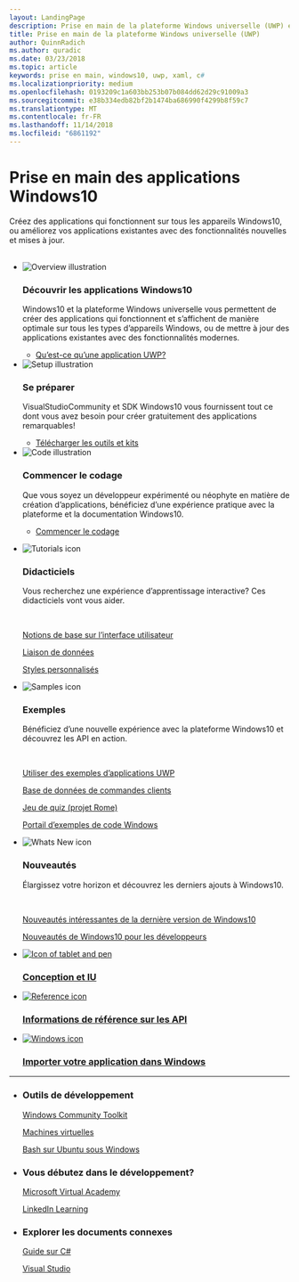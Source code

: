 ```yaml
---
layout: LandingPage
description: Prise en main de la plateforme Windows universelle (UWP) et du développement d’applications pour Windows10.
title: Prise en main de la plateforme Windows universelle (UWP)
author: QuinnRadich
ms.author: quradic
ms.date: 03/23/2018
ms.topic: article
keywords: prise en main, windows10, uwp, xaml, c#
ms.localizationpriority: medium
ms.openlocfilehash: 0193209c1a603bb253b07b084dd62d29c91009a3
ms.sourcegitcommit: e38b334edb82bf2b1474ba686990f4299b8f59c7
ms.translationtype: MT
ms.contentlocale: fr-FR
ms.lasthandoff: 11/14/2018
ms.locfileid: "6861192"
---
```

# <a name="get-started-with-windows-10-apps"></a>Prise en main des applications Windows10 
 
Créez des applications qui fonctionnent sur tous les appareils Windows10, ou améliorez vos applications existantes avec des fonctionnalités nouvelles et mises à jour.  
<br>
<ul id="cardtypes-K" class="cardsK panelContent">
    <li>
        <div class="cardSize">
            <div class="cardPadding">
                <div class="card">
                    <div class="cardImageOuter">
                        <div class="cardImage bgdAccent1">
                            <img src="/media/illustrations/biztalk-developer-documentation-1.svg" alt="Overview illustration" data-linktype="external" class="x-hidden-focus">
                        </div>
                    </div>
                    <div class="cardText">
                        <h3>Découvrir les applications Windows10</h3>
                        <p>Windows10 et la plateforme Windows universelle vous permettent de créer des applications qui fonctionnent et s’affichent de manière optimale sur tous les types d’appareils Windows, ou de mettre à jour des applications existantes avec des fonctionnalités modernes.</p>
                        <ul>
                          <li><a href="//docs.microsoft.com/windows/uwp/get-started/universal-application-platform-guide">Qu’est-ce qu’une application UWP?</a></li>
                        </ul>
                    </div>
                </div>
            </div>
        </div>
    </li>
    <li>
        <div class="cardSize">
            <div class="cardPadding">
                <div class="card">
                    <div class="cardImageOuter">
                        <div class="cardImage bgdAccent1">
                            <img src="/media/illustrations/biztalk-host-integration-install-configure.svg" alt="Setup illustration" data-linktype="external" class="x-hidden-focus">
                        </div>
                    </div>
                    <div class="cardText">
                    <h3>Se préparer</h3>
                    <p>VisualStudioCommunity et SDK Windows10 vous fournissent tout ce dont vous avez besoin pour créer gratuitement des applications remarquables!</p>
                    <ul>
                        <li><a href="//docs.microsoft.com/windows/uwp/get-started/get-set-up">Télécharger les outils et kits</a></li>
                    </ul>
                  </div>
                </div>
            </div>
        </div>
    </li>
    <li>
        <div class="cardSize">
            <div class="cardPadding">
                <div class="card">
                    <div class="cardImageOuter">
                        <div class="cardImage bgdAccent1">
                            <img src="/media/illustrations/team-services-dev-ops-test.svg" alt="Code illustration" data-linktype="external" class="x-hidden-focus">
                        </div>
                    </div>
                    <div class="cardText">
                        <h3>Commencer le codage</h3>
                        <p>Que vous soyez un développeur expérimenté ou néophyte en matière de création d’applications, bénéficiez d’une expérience pratique avec la plateforme et la documentation Windows10.</p>
                        <ul>
                            <li><a href="//docs.microsoft.com/windows/uwp/get-started/create-uwp-apps">Commencer le codage</a></li>
                        </ul>
                    </div>
                </div>
            </div>
        </div>
    </li>
</ul>

<ul class="panelContent cardsF">
  <li>
    <div class="cardSize">
        <div class="cardPadding">
            <div class="card">
                <div class="cardImageOuter">
                    <div class="cardImage">
                        <img src="/media/common/i_tasks.svg" alt="Tutorials icon"/>
                    </div>
                </div>
                <div class="cardText">
                    <h3>Didacticiels</h3>
                    <p>Vous recherchez une expérience d’apprentissage interactive? Ces didacticiels vont vous aider.</p>
                    <br>
                    <p><a href="//docs.microsoft.com/windows/uwp/design/basics/xaml-basics-ui">Notions de base sur l’interface utilisateur</a></p>
                    <p><a href="//docs.microsoft.com/windows/uwp/data-binding/xaml-basics-data-binding">Liaison de données</a></p>
                    <p><a href="//docs.microsoft.com/windows/uwp/design/basics/xaml-basics-style">Styles personnalisés</a></p>
                </div>
            </div>
        </div>
    </div>
  </li>
  <li>
    <div class="cardSize">
        <div class="cardPadding">
            <div class="card">
                <div class="cardImageOuter">
                    <div class="cardImage">
                        <img src="/media/common/i_code-samples.svg" alt="Samples icon"/>
                    </div>
                </div>
                <div class="cardText">
                    <h3>Exemples</h3>
                    <p>Bénéficiez d’une nouvelle expérience avec la plateforme Windows10 et découvrez les API en action.</p>
                    <br>
                    <p><a href="//docs.microsoft.com/windows/uwp/get-started/get-uwp-app-samples">Utiliser des exemples d’applications UWP</a></p>
                    <p><a href="//github.com/Microsoft/Windows-appsample-customers-orders-database">Base de données de commandes clients</a></p>
                    <p><a href="//github.com/Microsoft/Windows-appsample-remote-system-sessions">Jeu de quiz (projet Rome)</a></p>
                    <p><a href="//developer.microsoft.com/windows/samples">Portail d’exemples de code Windows</a></p>
                </div>
            </div>
        </div>
    </div>
  </li>
  <li>
    <div class="cardSize">
        <div class="cardPadding">
            <div class="card">
                <div class="cardImageOuter">
                    <div class="cardImage">
                        <img src="/media/common/i_whats-new.svg" alt="Whats New icon"/>
                    </div>
                </div>
                <div class="cardText">
                    <h3>Nouveautés</h3>
                    <p>Élargissez votre horizon et découvrez les derniers ajouts à Windows10.</p>
                    <br>
                    <p><a href="//developer.microsoft.com/windows/windows-10-for-developers">Nouveautés intéressantes de la dernière version de Windows10</a></p>
                    <p><a href="//docs.microsoft.com/windows/uwp/whats-new/windows-10-version-latest">Nouveautés de Windows10 pour les développeurs</a></p>
                </div>
            </div>
        </div>
    </div>
  </li>
</ul>


<div class="container">
    <ul class="cardsY panelContent featuredContent">
       <li>
            <a href="//developer.microsoft.com/windows/apps/design">
                <div class="cardSize">
                    <div class="cardPadding">
                        <div class="card">
                            <div class="cardImageOuter">
                                <div class="cardImage">
                                    <img data-hoverimage="/media/common/i_digital-art.svg" src="/media/common/i_digital-art.svg" alt="Icon of tablet and pen" />
                                </div>
                            </div>
                            <div class="cardText">
                                <h3>Conception et IU</h3>
                            </div>
                        </div>
                    </div>
                </div>
            </a>
        </li>
        <li>
            <a href="//docs.microsoft.com/uwp/">
                <div class="cardSize">
                    <div class="cardPadding">
                        <div class="card">
                            <div class="cardImageOuter">
                                <div class="cardImage">
                                    <img data-hoverimage="/media/common/i_api.svg" src="/media/common/i_api-reference.svg" alt="Reference icon" />
                                </div>
                            </div>
                            <div class="cardText">
                                <h3>Informations de référence sur les API</h3>
                            </div>
                        </div>
                    </div>
                </div>
            </a>
        </li>
        <li>
            <a href="//developer.microsoft.com/windows/bridges">
                <div class="cardSize">
                    <div class="cardPadding">
                        <div class="card">
                            <div class="cardImageOuter">
                                <div class="cardImage">
                                    <img data-hoverimage="/media/hubs/windows/win_try-windows.svg" src="/media/hubs/windows/win_try-windows.png" alt="Windows icon" />
                                </div>
                            </div>
                            <div class="cardText">
                                <h3>Importer votre application dans Windows</h3>
                            </div>
                        </div>
                    </div>
                </div>
            </a>
        </li>
    </ul>
</div>

---

<ul class="panelContent cardsW">
    <li>
        <div class="cardSize">
            <div class="cardPadding">
                <div class="card">
                    <div class="cardText">
                        <h3>Outils de développement</h3>
                        <p><a href="//docs.microsoft.com/windows/uwpcommunitytoolkit/">Windows Community Toolkit</a></p>
                        <p><a href="//developer.microsoft.com/windows/downloads/virtual-machines">Machines virtuelles</a></p>
                        <p><a href="//docs.microsoft.com/windows/wsl/about">Bash sur Ubuntu sous Windows</a></p>
                        </div>
                    </div>
                </div>
            </div>
    </li>
    <li>
        <div class="cardSize">
            <div class="cardPadding">
                <div class="card">
                    <div class="cardText">
                        <h3>Vous débutez dans le développement?</h3>
                        <p><a href="//mva.microsoft.com/training-topics/c-app-development">Microsoft Virtual Academy</a></p>
                        <p><a href="//www.linkedin.com/learning/learning-universal-windows-app-development/welcome">LinkedIn Learning</a></p>
                        </div>
                    </div>
                </div>
            </div>
    </li>
    <li>
        <div class="cardSize">
            <div class="cardPadding">
                <div class="card">
                    <div class="cardText">
                        <h3>Explorer les documents connexes</h3>
                        <p><a href="//docs.microsoft.com/dotnet/csharp/index">Guide sur C#</a></p>
                        <p><a href="//docs.microsoft.com/visualstudio/ide/">Visual Studio</a></p>
                    </div>
                </div>
            </div>
        </div>
    </li>
</ul>
